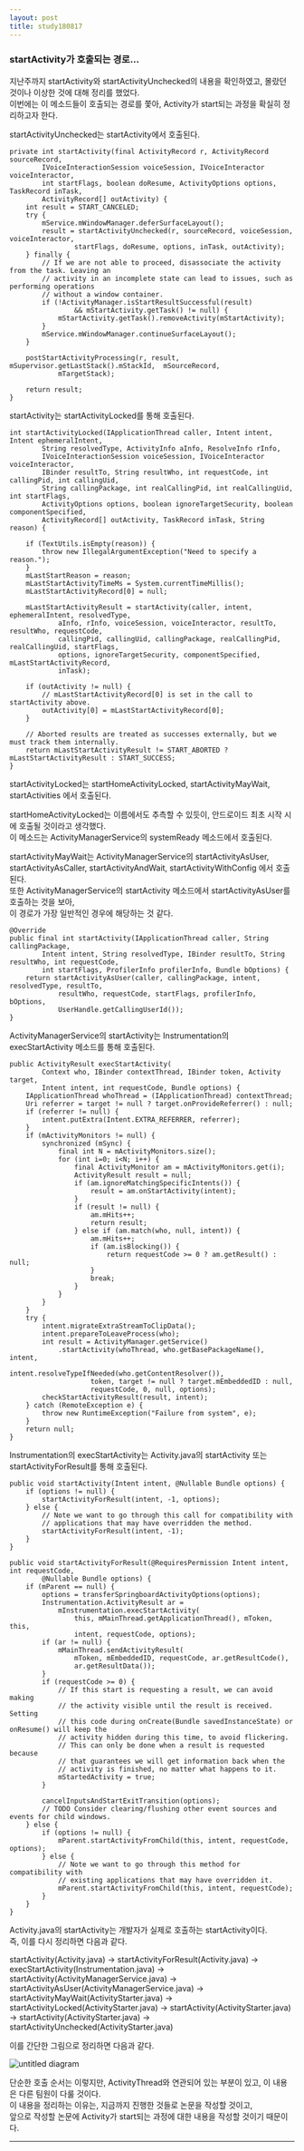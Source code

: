 ```yaml
---
layout: post
title: study180817
---
```


<h3>startActivity가 호출되는 경로...</h3>

지난주까지 startActivity와 startActivityUnchecked의 내용을 확인하였고, 몰랐던 것이나 이상한 것에 대해 정리를 했었다.   
이번에는 이 메소드들이 호출되는 경로를 쫓아, Activity가 start되는 과정을 확실히 정리하고자 한다.   

startActivityUnchecked는 startActivity에서 호출된다.   

~~~
private int startActivity(final ActivityRecord r, ActivityRecord sourceRecord,
        IVoiceInteractionSession voiceSession, IVoiceInteractor voiceInteractor,
        int startFlags, boolean doResume, ActivityOptions options, TaskRecord inTask,
        ActivityRecord[] outActivity) {
    int result = START_CANCELED;
    try {
        mService.mWindowManager.deferSurfaceLayout();
        result = startActivityUnchecked(r, sourceRecord, voiceSession, voiceInteractor,
                startFlags, doResume, options, inTask, outActivity);
    } finally {
        // If we are not able to proceed, disassociate the activity from the task. Leaving an
        // activity in an incomplete state can lead to issues, such as performing operations
        // without a window container.
        if (!ActivityManager.isStartResultSuccessful(result)
                && mStartActivity.getTask() != null) {
            mStartActivity.getTask().removeActivity(mStartActivity);
        }
        mService.mWindowManager.continueSurfaceLayout();
    }

    postStartActivityProcessing(r, result, mSupervisor.getLastStack().mStackId,  mSourceRecord,
            mTargetStack);

    return result;
}
~~~

startActivity는 startActivityLocked를 통해 호출된다.   

~~~
int startActivityLocked(IApplicationThread caller, Intent intent, Intent ephemeralIntent,
        String resolvedType, ActivityInfo aInfo, ResolveInfo rInfo,
        IVoiceInteractionSession voiceSession, IVoiceInteractor voiceInteractor,
        IBinder resultTo, String resultWho, int requestCode, int callingPid, int callingUid,
        String callingPackage, int realCallingPid, int realCallingUid, int startFlags,
        ActivityOptions options, boolean ignoreTargetSecurity, boolean componentSpecified,
        ActivityRecord[] outActivity, TaskRecord inTask, String reason) {

    if (TextUtils.isEmpty(reason)) {
        throw new IllegalArgumentException("Need to specify a reason.");
    }
    mLastStartReason = reason;
    mLastStartActivityTimeMs = System.currentTimeMillis();
    mLastStartActivityRecord[0] = null;

    mLastStartActivityResult = startActivity(caller, intent, ephemeralIntent, resolvedType,
            aInfo, rInfo, voiceSession, voiceInteractor, resultTo, resultWho, requestCode,
            callingPid, callingUid, callingPackage, realCallingPid, realCallingUid, startFlags,
            options, ignoreTargetSecurity, componentSpecified, mLastStartActivityRecord,
            inTask);

    if (outActivity != null) {
        // mLastStartActivityRecord[0] is set in the call to startActivity above.
        outActivity[0] = mLastStartActivityRecord[0];
    }

    // Aborted results are treated as successes externally, but we must track them internally.
    return mLastStartActivityResult != START_ABORTED ? mLastStartActivityResult : START_SUCCESS;
}
~~~

startActivityLocked는 startHomeActivityLocked, startActivityMayWait, startActivities 에서 호출된다.   
   
startHomeActivityLocked는 이름에서도 추측할 수 있듯이, 안드로이드 최초 시작 시에 호출될 것이라고 생각했다.   
이 메소드는 ActivityManagerService의 systemReady 메소드에서 호출된다.   

startActivityMayWait는 ActivityManagerService의 startActivityAsUser, startActivityAsCaller, startActivityAndWait, startActivityWithConfig 에서 호출된다.   
또한 ActivityManagerService의 startActivity 메소드에서 startActivityAsUser를 호출하는 것을 보아,   
이 경로가 가장 일반적인 경우에 해당하는 것 같다.

~~~
@Override
public final int startActivity(IApplicationThread caller, String callingPackage,
        Intent intent, String resolvedType, IBinder resultTo, String resultWho, int requestCode,
        int startFlags, ProfilerInfo profilerInfo, Bundle bOptions) {
    return startActivityAsUser(caller, callingPackage, intent, resolvedType, resultTo,
            resultWho, requestCode, startFlags, profilerInfo, bOptions,
            UserHandle.getCallingUserId());
}
~~~

ActivityManagerService의 startActivity는 Instrumentation의 execStartActivity 메소드를 통해 호출된다.

~~~
public ActivityResult execStartActivity(
        Context who, IBinder contextThread, IBinder token, Activity target,
        Intent intent, int requestCode, Bundle options) {
    IApplicationThread whoThread = (IApplicationThread) contextThread;
    Uri referrer = target != null ? target.onProvideReferrer() : null;
    if (referrer != null) {
        intent.putExtra(Intent.EXTRA_REFERRER, referrer);
    }
    if (mActivityMonitors != null) {
        synchronized (mSync) {
            final int N = mActivityMonitors.size();
            for (int i=0; i<N; i++) {
                final ActivityMonitor am = mActivityMonitors.get(i);
                ActivityResult result = null;
                if (am.ignoreMatchingSpecificIntents()) {
                    result = am.onStartActivity(intent);
                }
                if (result != null) {
                    am.mHits++;
                    return result;
                } else if (am.match(who, null, intent)) {
                    am.mHits++;
                    if (am.isBlocking()) {
                        return requestCode >= 0 ? am.getResult() : null;
                    }
                    break;
                }
            }
        }
    }
    try {
        intent.migrateExtraStreamToClipData();
        intent.prepareToLeaveProcess(who);
        int result = ActivityManager.getService()
            .startActivity(whoThread, who.getBasePackageName(), intent,
                    intent.resolveTypeIfNeeded(who.getContentResolver()),
                    token, target != null ? target.mEmbeddedID : null,
                    requestCode, 0, null, options);
        checkStartActivityResult(result, intent);
    } catch (RemoteException e) {
        throw new RuntimeException("Failure from system", e);
    }
    return null;
}
~~~

Instrumentation의 execStartActivity는 Activity.java의 startActivity 또는 startActivityForResult를 통해 호출된다.

~~~
public void startActivity(Intent intent, @Nullable Bundle options) {
    if (options != null) {
        startActivityForResult(intent, -1, options);
    } else {
        // Note we want to go through this call for compatibility with
        // applications that may have overridden the method.
        startActivityForResult(intent, -1);
    }
}

public void startActivityForResult(@RequiresPermission Intent intent, int requestCode,
        @Nullable Bundle options) {
    if (mParent == null) {
        options = transferSpringboardActivityOptions(options);
        Instrumentation.ActivityResult ar =
            mInstrumentation.execStartActivity(
                this, mMainThread.getApplicationThread(), mToken, this,
                intent, requestCode, options);
        if (ar != null) {
            mMainThread.sendActivityResult(
                mToken, mEmbeddedID, requestCode, ar.getResultCode(),
                ar.getResultData());
        }
        if (requestCode >= 0) {
            // If this start is requesting a result, we can avoid making
            // the activity visible until the result is received.  Setting
            // this code during onCreate(Bundle savedInstanceState) or onResume() will keep the
            // activity hidden during this time, to avoid flickering.
            // This can only be done when a result is requested because
            // that guarantees we will get information back when the
            // activity is finished, no matter what happens to it.
            mStartedActivity = true;
        }

        cancelInputsAndStartExitTransition(options);
        // TODO Consider clearing/flushing other event sources and events for child windows.
    } else {
        if (options != null) {
            mParent.startActivityFromChild(this, intent, requestCode, options);
        } else {
            // Note we want to go through this method for compatibility with
            // existing applications that may have overridden it.
            mParent.startActivityFromChild(this, intent, requestCode);
        }
    }
}
~~~

Activity.java의 startActivity는 개발자가 실제로 호출하는 startActivity이다.   
즉, 이를 다시 정리하면 다음과 같다.   

startActivity(Activity.java) -> startActivityForResult(Activity.java) -> execStartActivity(Instrumentation.java) -> startActivity(ActivityManagerService.java) -> startActivityAsUser(ActivityManagerService.java) -> startActivityMayWait(ActivityStarter.java) -> startActivityLocked(ActivityStarter.java) -> startActivity(ActivityStarter.java) -> startActivity(ActivityStarter.java) -> startActivityUnchecked(ActivityStarter.java)

이를 간단한 그림으로 정리하면 다음과 같다.

![untitled diagram](https://user-images.githubusercontent.com/38378136/44443994-86269680-a615-11e8-98a0-13ba3d0cbeed.png)

단순한 호출 순서는 이렇지만, ActivityThread와 연관되어 있는 부분이 있고, 이 내용은 다른 팀원이 다룰 것이다.   
이 내용을 정리하는 이유는, 지금까지 진행한 것들로 논문을 작성할 것이고,   
앞으로 작성할 논문에 Activity가 start되는 과정에 대한 내용을 작성할 것이기 때문이다.
* * *
